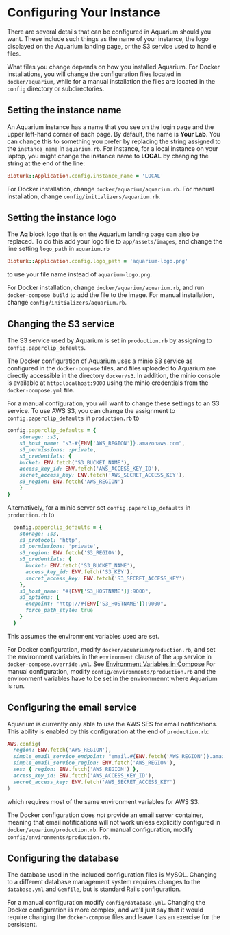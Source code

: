 # Configuring Your Instance

There are several details that can be configured in Aquarium should you want.
These include such things as the name of your instance, the logo displayed on the Aquarium landing page, or the S3 service used to handle files.

What files you change depends on how you installed Aquarium.
For Docker installations, you will change the configuration files located in `docker/aquarium`, while for a manual installation the files are located in the `config` directory or subdirectories.

## Setting the instance name

An Aquarium instance has a name that you see on the login page and the upper left-hand corner of each page.
By default, the name is **Your Lab**.
You can change this to something you prefer by replacing the string assigned to the `instance_name` in `aquarium.rb`.
For instance, for a local instance on your laptop, you might change the instance name to **LOCAL** by changing the string at the end of the line:

```ruby
Bioturk::Application.config.instance_name = 'LOCAL'
```

For Docker installation, change `docker/aquarium/aquarium.rb`.
For manual installation, change `config/initializers/aquarium.rb`.

## Setting the instance logo

The **Aq** block logo that is on the Aquarium landing page can also be replaced.
To do this add your logo file to `app/assets/images`, and change the line setting `logo_path` in `aquarium.rb`

```ruby
Bioturk::Application.config.logo_path = 'aquarium-logo.png'
```

to use your file name instead of `aquarium-logo.png`.

For Docker installation, change `docker/aquarium/aquarium.rb`, and run `docker-compose build` to add the file to the image.
For manual installation, change `config/initializers/aquarium.rb`.

## Changing the S3 service

The S3 service used by Aquarium is set in `production.rb` by assigning to `config.paperclip_defaults`.

The Docker configuration of Aquarium uses a minio S3 service as configured in the `docker-compose` files, and files uploaded to Aquarium are directly accessible in the directory `docker/s3`.
In addition, the minio console is available at `http:localhost:9000` using the minio credentials from the `docker-compose.yml` file.

For a manual configuration, you will want to change these settings to an S3 service.
To use AWS S3, you can change the assignment to `config.paperclip_defaults` in `production.rb` to

```ruby
config.paperclip_defaults = {
    storage: :s3,
    s3_host_name: "s3-#{ENV['AWS_REGION']}.amazonaws.com",
    s3_permissions: :private,
    s3_credentials: {
    bucket: ENV.fetch('S3_BUCKET_NAME'),
    access_key_id: ENV.fetch('AWS_ACCESS_KEY_ID'),
    secret_access_key: ENV.fetch('AWS_SECRET_ACCESS_KEY'),
    s3_region: ENV.fetch('AWS_REGION')
    }
}
```

Alternatively, for a minio server set `config.paperclip_defaults` in `production.rb` to

```ruby
  config.paperclip_defaults = {
    storage: :s3,
    s3_protocol: 'http',
    s3_permissions: 'private',
    s3_region: ENV.fetch('S3_REGION'), 
    s3_credentials: {
      bucket: ENV.fetch('S3_BUCKET_NAME'),
      access_key_id: ENV.fetch('S3_KEY'),
      secret_access_key: ENV.fetch('S3_SECRET_ACCESS_KEY')
    },
    s3_host_name: "#{ENV['S3_HOSTNAME']}:9000",
    s3_options: {
      endpoint: "http://#{ENV['S3_HOSTNAME']}:9000",
      force_path_style: true
    }
  }
  ```

This assumes the environment variables used are set.

For Docker configuration, modify `docker/aquarium/production.rb`, and set the environment variables in the `environment` clause of the `app` service in `docker-compose.override.yml`.
See [Environment Variables in Compose](https://docs.docker.com/compose/environment-variables/)
For manual configuration, modify `config/environments/production.rb` and the environment variables have to be set in the environmennt where Aquarium is run.

## Configuring the email service

Aquarium is currently only able to use the AWS SES for email notifications.
This ability is enabled by this configuration at the end of `production.rb`:

```ruby
AWS.config(
  region: ENV.fetch('AWS_REGION'),
  simple_email_service_endpoint: "email.#{ENV.fetch('AWS_REGION')}.amazonaws.com",
  simple_email_service_region: ENV.fetch('AWS_REGION'),
  ses: { region: ENV.fetch('AWS_REGION') },
  access_key_id: ENV.fetch('AWS_ACCESS_KEY_ID'),
  secret_access_key: ENV.fetch('AWS_SECRET_ACCESS_KEY')
)
```

which requires most of the same environment variables for AWS S3.

The Docker configuration does _not_ provide an email server container, meaning that email notifications will not work unless explicitly configured in `docker/aquarium/production.rb`.
For manual configuration, modify `config/environments/production.rb`.

## Configuring the database

The database used in the included configuration files is MySQL.
Changing to a different database management system requires changes to the `database.yml` and `Gemfile`, but is standard Rails configuration.

For a manual configuration modify `config/database.yml`.
Changing the Docker configuration is more complex, and we'll just say that it would require changing the `docker-compose` files and leave it as an exercise for the persistent.

